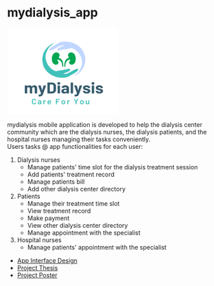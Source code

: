 # mydialysis_app

<img src="/images/mydialysis_logo.png" alt="app_name" width="258" height="200">

mydialysis mobile application is developed to help the dialysis center community which are the dialysis nurses, the dialysis patients, and the hospital nurses managing their tasks conveniently.<br>
Users tasks @ app functionalities for each user:
1. Dialysis nurses
    - Manage patients' time slot for the dialysis treatment session
    - Add patients' treatment record
    - Manage patients bill
    - Add other dialysis center directory
2. Patients
    - Manage their treatment time slot
    - View treatment record
    - Make payment
    - View other dialysis center directory
    - Manage appointment with the specialist
3. Hospital nurses
    - Manage patients' appointment with the specialist

- [App Interface Design](/document/interface_design.pdf)
- [Project Thesis](/document/project_thesis.pdf)
- [Project Poster](/document/project_poster.pdf)



